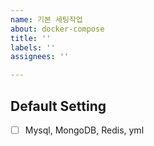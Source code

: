 ```yaml
---
name: 기본 세팅작업
about: docker-compose
title: ''
labels: ''
assignees: ''

---
```


## Default Setting
* [ ] Mysql, MongoDB, Redis, yml
